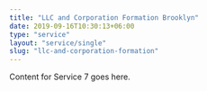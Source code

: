 ```yaml
---
title: "LLC and Corporation Formation Brooklyn"
date: 2019-09-16T10:30:13+06:00
type: "service"
layout: "service/single"
slug: "llc-and-corporation-formation"
---
```



Content for Service 7 goes here.
